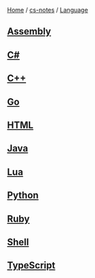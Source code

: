 [Home](https://mengxianbin.github.io) /
[cs-notes](https://mengxianbin.github.io/cs-notes/content) /
[Language](https://mengxianbin.github.io/cs-notes/content/Language)

## [Assembly](https://mengxianbin.github.io/cs-notes/content/Language/Assembly/)

## [C#](https://mengxianbin.github.io/cs-notes/content/Language/C%23/)

## [C++](https://mengxianbin.github.io/cs-notes/content/Language/C++/)

## [Go](https://mengxianbin.github.io/cs-notes/content/Language/Go/)

## [HTML](https://mengxianbin.github.io/cs-notes/content/Language/HTML/)

## [Java](https://mengxianbin.github.io/cs-notes/content/Language/Java/)

## [Lua](https://mengxianbin.github.io/cs-notes/content/Language/Lua/)

## [Python](https://mengxianbin.github.io/cs-notes/content/Language/Python/)

## [Ruby](https://mengxianbin.github.io/cs-notes/content/Language/Ruby/)

## [Shell](https://mengxianbin.github.io/cs-notes/content/Language/Shell/)

## [TypeScript](https://mengxianbin.github.io/cs-notes/content/Language/TypeScript/)
